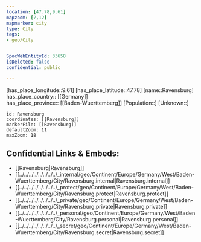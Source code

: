 ```yaml
---
location: [47.78,9.61] 
mapzoom: [7,12] 
mapmarker: city 
type: City
tags:
- geo/City


SpocWebEntityId: 33658
isDeleted: false
confidential: public

---
```

[has_place_longitude::9.61] 
[has_place_latitude::47.78] 
[name::Ravensburg] 
has_place_country:: [[Germany]]  
has_place_province:: [[Baden-Wuerttemberg]] 
[Population::] 
[Unknown::] 


```leaflet
id: Ravensburg
coordinates: [[Ravensburg]] 
markerFile: [[Ravensburg]] 
defaultZoom: 11 
maxZoom: 18
```


## Confidential Links & Embeds: 
- [[Ravensburg|Ravensburg]]  
- [[../../../../../../../../_internal/geo/Continent/Europe/Germany/West/Baden-Wuerttemberg/City/Ravensburg.internal|Ravensburg.internal]] 
- [[../../../../../../../../_protect/geo/Continent/Europe/Germany/West/Baden-Wuerttemberg/City/Ravensburg.protect|Ravensburg.protect]] 
- [[../../../../../../../../_private/geo/Continent/Europe/Germany/West/Baden-Wuerttemberg/City/Ravensburg.private|Ravensburg.private]] 
- [[../../../../../../../../_personal/geo/Continent/Europe/Germany/West/Baden-Wuerttemberg/City/Ravensburg.personal|Ravensburg.personal]] 
- [[../../../../../../../../_secret/geo/Continent/Europe/Germany/West/Baden-Wuerttemberg/City/Ravensburg.secret|Ravensburg.secret]] 
